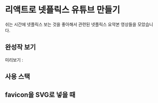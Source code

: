 # 리액트로 넷플릭스 유튜브 만들기

쉬는 시간에 넷플릭스 보는 것을 좋아해서 관련된 넷플릭스 요약본 영상들을 모았습니다.

## 완성작 보기
미리보기 :

## 사용 스택

## favicon을 SVG로 넣을 때
<link rel="icon" type="image/svg+xml" href="favicon.svg" />